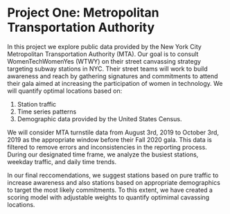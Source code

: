 # Project One: Metropolitan Transportation Authority

In this project we explore public data provided by the New York City Metropolitan Transportation Authority (MTA). Our goal is to consult WomenTechWomenYes (WTWY) on their street canvassing strategy targeting subway stations in NYC. Their street teams will work to build awareness and reach by gathering signatures and commitments to attend their gala aimed at increasing the participation of women in technology. We will quantify optimal locations based on:

1. Station traffic
2. Time series patterns
3. Demographic data provided by the United States Census. 

We will consider MTA turnstile data from August 3rd, 2019 to October 3rd, 2019 as the appropriate window before their Fall 2020 gala. This data is filtered to remove errors and inconsistencies in the reporting process. During our designated time frame, we analyze the busiest stations, weekday traffic, and daily time trends. 

In our final reccomendations, we suggest stations based on pure traffic to increase awareness and also stations based on appropriate demographics to target the most likely commitments. To this extent, we have created a scoring model with adjustable weights to quantify optimimal cavassing locations.   




















